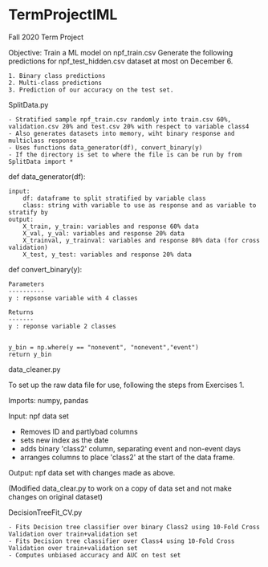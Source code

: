 # TermProjectIML
 Fall 2020 Term Project
 
 Objective:
 Train a ML model on npf_train.csv
 Generate the following predictions for npf_test_hidden.csv dataset at most on December 6. 
 
  	1. Binary class predictions
	2. Multi-class predictions
	3. Prediction of our accuracy on the test set.


SplitData.py

	- Stratified sample npf_train.csv randomly into train.csv 60%, validation.csv 20% and test.csv 20% with respect to variable class4
	- Also generates datasets into memory, wiht binary response and multiclass response 
	- Uses functions data_generator(df), convert_binary(y)
	- If the directory is set to where the file is can be run by from SplitData import * 

	
def data_generator(df):
   
    input:
        df: dataframe to split stratified by variable class
        class: string with variable to use as response and as variable to stratify by
    output:
        X_train, y_train: variables and response 60% data 
        X_val, y_val: variables and response 20% data 
        X_trainval, y_trainval: variables and response 80% data (for cross validation)
        X_test, y_test: variables and response 20% data 
    

def convert_binary(y):
    
    Parameters
    ----------
    y : repsonse variable with 4 classes

    Returns
    -------
    y : reponse variable 2 classes

    
    y_bin = np.where(y == "nonevent", "nonevent","event")
    return y_bin


data_cleaner.py 

To set up the raw data file for use, following the steps from Exercises 1. 

Imports: numpy, pandas 

Input: npf data set 
- Removes ID and partlybad columns
- sets new index as the date
- adds binary 'class2' column, separating event and non-event days
- arranges columns to place 'class2' at the start of the data frame. 

Output: npf data set with changes made as above. 

(Modified data_clear.py to work on a copy of data set and not make changes on original dataset)

DecisionTreeFit_CV.py
	
	- Fits Decision tree classifier over binary Class2 using 10-Fold Cross Validation over train+validation set 
	- Fits Decision tree classifier over Class4 using 10-Fold Cross Validation over train+validation set 
	- Computes unbiased accuracy and AUC on test set

